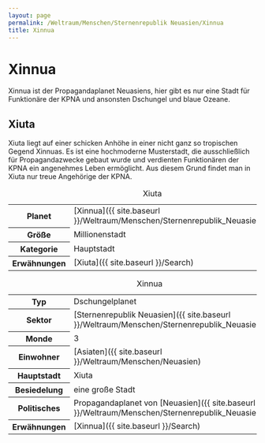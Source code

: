 ```yaml
---
layout: page
permalink: /Weltraum/Menschen/Sternenrepublik Neuasien/Xinnua
title: Xinnua
---
```



# Xinnua


Xinnua ist der Propagandaplanet Neuasiens, hier gibt es nur eine Stadt für Funktionäre der KPNA und ansonsten Dschungel und blaue Ozeane.

## Xiuta

Xiuta liegt auf einer schicken Anhöhe in einer nicht ganz so tropischen Gegend Xinnuas. Es ist eine hochmoderne Musterstadt, die ausschließlich für Propagandazwecke gebaut wurde und verdienten Funktionären der KPNA ein angenehmes Leben ermöglicht. Aus diesem Grund findet man in Xiuta nur treue Angehörige der KPNA.

<table data-type="stadt">
<caption>Xiuta</caption>
<tbody>
<tr><th>Planet</th><td>[Xinnua]({{ site.baseurl }}/Weltraum/Menschen/Sternenrepublik_Neuasien/Xinnua)</td></tr>
<tr><th>Größe</th><td>Millionenstadt</td></tr>
<tr><th>Kategorie</th><td>Hauptstadt</td></tr>
<tr><th>Erwähnungen</th><td>[Xiuta]({{ site.baseurl }}/Search)</td></tr>
</tbody>
</table>

<aside>
<table data-type="planet">
<caption>Xinnua</caption>
<tbody>
<tr><th>Typ</th><td>Dschungelplanet</td></tr>
<tr><th>Sektor</th><td>[Sternenrepublik Neuasien]({{ site.baseurl }}/Weltraum/Menschen/Sternenrepublik_Neuasien/index)</td></tr>
<tr><th>Monde</th><td>3</td></tr>
<tr><th>Einwohner</th><td>[Asiaten]({{ site.baseurl }}/Weltraum/Menschen/Neuasien)</td></tr>
<tr><th>Hauptstadt</th><td>Xiuta</td></tr>
<tr><th>Besiedelung</th><td>eine große Stadt</td></tr>
<tr><th>Politisches</th><td>Propagandaplanet von [Neuasien]({{ site.baseurl }}/Weltraum/Menschen/Sternenrepublik_Neuasien/index)</td></tr>
<tr><th>Erwähnungen</th><td>[Xinnua]({{ site.baseurl }}/Search)</td></tr>
</tbody>
</table>

</aside>

